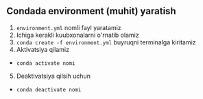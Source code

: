 ## Condada environment (muhit) yaratish
1. `environment.yml` nomli fayl yaratamiz
2. Ichiga kerakli kuubxonalarni o'rnatib olamiz
3. `conda create -f environment.yml` buyruqni terminalga kiritamiz
4. Aktivatsiya qilamiz
  - `conda activate nomi`
5. Deaktivatsiya qilsih uchun
 - `conda deactivate nomi`
